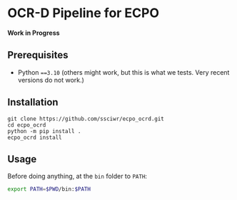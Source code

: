 # OCR-D Pipeline for ECPO

**Work in Progress**

## Prerequisites

* Python `==3.10` (others might work, but this is what we tests. Very recent versions do not work.)

## Installation

```
git clone https://github.com/ssciwr/ecpo_ocrd.git
cd ecpo_ocrd
python -m pip install .
ecpo_ocrd install
```

## Usage

Before doing anything, at the `bin` folder to `PATH`:

```bash
export PATH=$PWD/bin:$PATH
```
